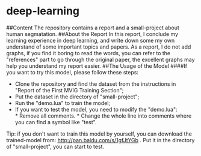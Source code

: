 # deep-learning
##Content
The repository contains a report and a small-project about human segmatation.
##About the Report
In this report, I conclude my learning experience in deep learning, and write down some my own understand of some important topics and papers. As a report, I do not add graphs, if you find it boring to read the words, you can refer to the "references" part to go through the original paper, the excellent graphs may help you understand my report easier.
##The Usage of the Model
####If you want to try this model, please follow these steps:<br>
* Clone the repository and find the dataset from the instructions in "Report of the First MVIG Training Section";<br>
* Put the dataset in the directory of "small-project";<br>
* Run the "demo.lua" to train the model;<br>
* If you want to test the model, you need to modify the "demo.lua": <br>
      * Remove all comments. 
      * Change the whole line into comments where you can find a symbol like "test".<br>
      
Tip: if you don't want to train this model by yourself, you can download the trained-model from: http://pan.baidu.com/s/1gfJtYGb
. Put it in the directory of "small-project", you can start to test.
